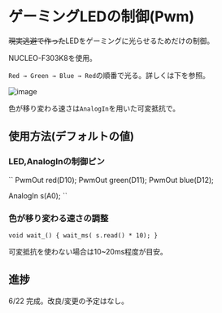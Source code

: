 # ゲーミングLEDの制御(Pwm)

~~現実逃避で作った~~LEDをゲーミングに光らせるためだけの制御。

NUCLEO-F303K8を使用。

``Red → Green → Blue → Red``の順番で光る。詳しくは下を参照。

![image](https://github.com/nekodamasi34/Gaming-LED-2/assets/117162125/6eaf26b8-e2f9-4c4c-96d3-4cb7452f16fa)

色が移り変わる速さは``AnalogIn``を用いた可変抵抗で。

## 使用方法(デフォルトの値)

### LED,AnalogInの制御ピン
``
PwmOut red(D10);
PwmOut green(D11);
PwmOut blue(D12);

AnalogIn s(A0);
``

### 色が移り変わる速さの調整

``
void wait_()
{
    wait_ms( s.read() * 10);
}
``

可変抵抗を使わない場合は10~20ms程度が目安。

## 進捗

6/22 完成。改良/変更の予定はなし。

